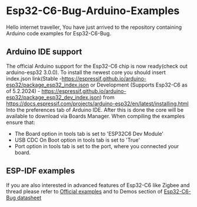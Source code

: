 # Esp32-C6-Bug-Arduino-Examples
Hello internet traveller,
You have just arrived to the repository containing Arduino code examples for Esp32-C6-Bug.
## Arduino IDE support
The official Arduino support for the Esp32-C6 chip is now ready(check out arduino-esp32 3.0.0). To install the newest core you should insert index.json link(Stable -https://espressif.github.io/arduino-esp32/package_esp32_index.json or Development (Supports Esp32-C6 as of 5.2.2024) - https://espressif.github.io/arduino-esp32/package_esp32_dev_index.json)  from https://docs.espressif.com/projects/arduino-esp32/en/latest/installing.html
Into the preferences tab of Arduino IDE. After this is done the core will be available to download via Boards Manager.
When compiling the examples ensure that:
- The Board option in tools tab is set to 'ESP32C6 Dev Module'
- USB CDC On Boot option in tools tab is set to 'True'
- Port option in tools tab is set to the port, where you connected your board.
## ESP-IDF examples
If you are also interested in advanced features of Esp32-C6 like Zigbee and thread please refer to [Official examples](https://github.com/espressif/esp-idf/tree/release/v5.1/examples) and to Demos section of [Esp32-C6-Bug datasheet](https://github.com/allexoK/Esp32-C6-Bug-Docs/blob/main/esp32c6bugdatasheet.pdf) 
